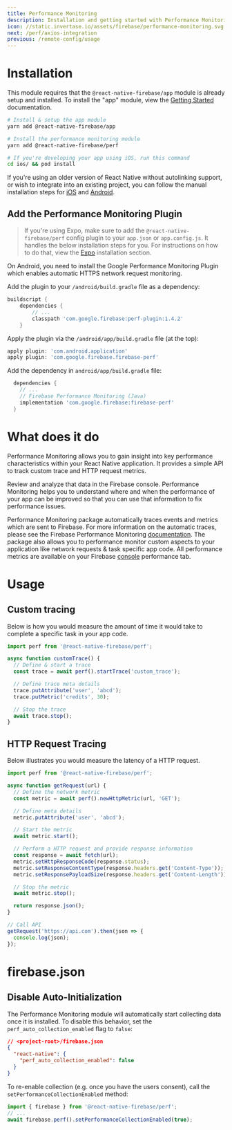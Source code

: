 ```yaml
---
title: Performance Monitoring
description: Installation and getting started with Performance Monitoring.
icon: //static.invertase.io/assets/firebase/performance-monitoring.svg
next: /perf/axios-integration
previous: /remote-config/usage
---
```


# Installation

This module requires that the `@react-native-firebase/app` module is already setup and installed. To install the "app" module, view the
[Getting Started](/) documentation.

```bash
# Install & setup the app module
yarn add @react-native-firebase/app

# Install the performance monitoring module
yarn add @react-native-firebase/perf

# If you're developing your app using iOS, run this command
cd ios/ && pod install
```

If you're using an older version of React Native without autolinking support, or wish to integrate into an existing project,
you can follow the manual installation steps for [iOS](/perf/usage/installation/ios) and [Android](/perf/usage/installation/android).

## Add the Performance Monitoring Plugin

> If you're using Expo, make sure to add the `@react-native-firebase/perf` config plugin to your `app.json` or `app.config.js`. It handles the below installation steps for you. For instructions on how to do that, view the [Expo](/#expo) installation section.

On Android, you need to install the Google Performance Monitoring Plugin which enables automatic
HTTPS network request monitoring.

Add the plugin to your `/android/build.gradle` file as a dependency:

```groovy
buildscript {
    dependencies {
        // ...
        classpath 'com.google.firebase:perf-plugin:1.4.2'
    }
```

Apply the plugin via the `/android/app/build.gradle` file (at the top):

```groovy
apply plugin: 'com.android.application'
apply plugin: 'com.google.firebase.firebase-perf'
```

Add the dependency in `android/app/build.gradle` file:

```groovy
  dependencies {
    // ...
    // Firebase Performance Monitoring (Java)
    implementation 'com.google.firebase:firebase-perf'
  }
```


# What does it do

Performance Monitoring allows you to gain insight into key performance characteristics within your React Native application.
It provides a simple API to track custom trace and HTTP request metrics.

<Youtube id="0EHSPFvH7vk" />

Review and analyze that data in the Firebase console. Performance Monitoring helps you to understand where and when the
performance of your app can be improved so that you can use that information to fix performance issues.

Performance Monitoring package automatically traces events and metrics which are sent to Firebase. For more information
on the automatic traces, please see the Firebase Performance Monitoring [documentation](https://firebase.google.com/docs/perf-mon/auto_duration-traces-metrics_ios-android).
The package also allows you to performance monitor custom aspects to your application like network requests & task specific
app code. All performance metrics are available on your Firebase [console](https://console.firebase.google.com/u/0/) performance tab.

# Usage

## Custom tracing

Below is how you would measure the amount of time it would take to complete a specific task in your app code.

```jsx
import perf from '@react-native-firebase/perf';

async function customTrace() {
  // Define & start a trace
  const trace = await perf().startTrace('custom_trace');

  // Define trace meta details
  trace.putAttribute('user', 'abcd');
  trace.putMetric('credits', 30);

  // Stop the trace
  await trace.stop();
}
```

## HTTP Request Tracing

Below illustrates you would measure the latency of a HTTP request.

```jsx
import perf from '@react-native-firebase/perf';

async function getRequest(url) {
  // Define the network metric
  const metric = await perf().newHttpMetric(url, 'GET');

  // Define meta details
  metric.putAttribute('user', 'abcd');

  // Start the metric
  await metric.start();

  // Perform a HTTP request and provide response information
  const response = await fetch(url);
  metric.setHttpResponseCode(response.status);
  metric.setResponseContentType(response.headers.get('Content-Type'));
  metric.setResponsePayloadSize(response.headers.get('Content-Length'));

  // Stop the metric
  await metric.stop();

  return response.json();
}

// Call API
getRequest('https://api.com').then(json => {
  console.log(json);
});
```

# firebase.json

## Disable Auto-Initialization

The Performance Monitoring module will automatically start collecting data once it is installed. To disable this behavior,
set the `perf_auto_collection_enabled` flag to `false`:

```json
// <project-root>/firebase.json
{
  "react-native": {
    "perf_auto_collection_enabled": false
  }
}
```

To re-enable collection (e.g. once you have the users consent), call the `setPerformanceCollectionEnabled` method:

```js
import { firebase } from '@react-native-firebase/perf';
// ...
await firebase.perf().setPerformanceCollectionEnabled(true);
```
